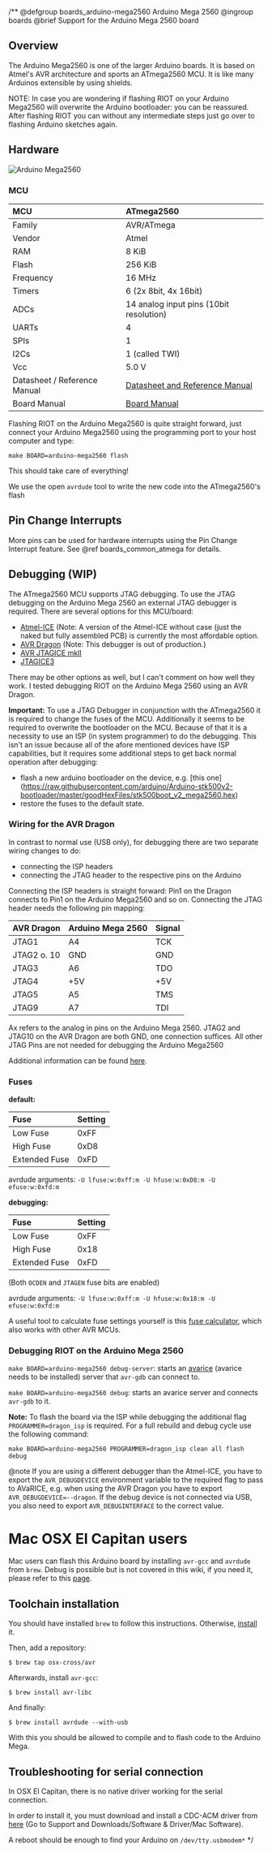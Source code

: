 /**
@defgroup    boards_arduino-mega2560 Arduino Mega 2560
@ingroup     boards
@brief       Support for the Arduino Mega 2560 board

## Overview

The Arduino Mega2560 is one of the larger Arduino boards. It is based on
Atmel's AVR architecture and sports an ATmega2560 MCU. It is like many Arduinos
extensible by using shields.

NOTE: In case you are wondering if flashing RIOT on your Arduino Mega2560
will overwrite the Arduino bootloader: you can be reassured. After flashing RIOT
you can without any intermediate steps just go over to flashing Arduino sketches
again.

## Hardware

![Arduino Mega2560](https://store-cdn.arduino.cc/uni/catalog/product/cache/1/image/500x375/f8876a31b63532bbba4e781c30024a0a/a/0/a000067_front_1_.jpg)

### MCU

| MCU                           | ATmega2560                                |
|:----------------------------- |:----------------------------------------- |
| Family                        | AVR/ATmega                                |
| Vendor                        | Atmel                                     |
| RAM                           | 8 KiB                                     |
| Flash                         | 256 KiB                                   |
| Frequency                     | 16 MHz                                    |
| Timers                        | 6 (2x 8bit, 4x 16bit)                     |
| ADCs                          | 14 analog input pins (10bit resolution)   |
| UARTs                         | 4                                         |
| SPIs                          | 1                                         |
| I2Cs                          | 1 (called TWI)                            |
| Vcc                           | 5.0 V                                     |
| Datasheet / Reference Manual  | [Datasheet and Reference Manual](http://www.atmel.com/images/atmel-2549-8-bit-avr-microcontroller-atmega640-1280-1281-2560-2561_datasheet.pdf) |
| Board Manual                  | [Board Manual](http://arduino.cc/en/Main/arduinoBoardMega2560) |

Flashing RIOT on the Arduino Mega2560 is quite straight forward, just connect
your Arduino Mega2560 using the programming port to your host computer and type:

`make BOARD=arduino-mega2560 flash`

This should take care of everything!

We use the open `avrdude` tool to write the new code into the ATmega2560's
flash

## Pin Change Interrupts

More pins can be used for hardware interrupts using the Pin Change
Interrupt feature. See @ref boards_common_atmega for details.

## Debugging (WIP)
The ATmega2560 MCU supports JTAG debugging. To use the JTAG debugging on the
Arduino Mega 2560 an external JTAG debugger is required. There are several
options for this MCU/board:
 * [Atmel-ICE](https://www.microchip.com/DevelopmentTools/ProductDetails/atatmel-ice)
   (Note: A version of the Atmel-ICE without case (just the naked but fully
   assembled PCB) is currently the most affordable option.
 * [AVR Dragon](http://www.atmel.com/tools/avrdragon.aspx)
   (Note: This debugger is out of production.)
 * [AVR JTAGICE mkII](http://www.atmel.com/tools/avrjtagicemkii.aspx)
 * [JTAGICE3](http://www.atmel.com/tools/jtagice3.aspx)

There may be other options as well, but I can't comment on how well they
work. I tested debugging RIOT on the Arduino Mega 2560 using an AVR Dragon.

**Important:** To use a JTAG Debugger in conjunction with the ATmega2560 it
is required to change the fuses of the MCU. Additionally it seems to be required
to overwrite the bootloader on the MCU. Because of that it is a necessity to use
an ISP (in system programmer) to do the debugging. This isn't an issue because
all of the afore mentioned devices have ISP capabilities, but it requires some
additional steps to get back normal operation after debugging:
 * flash a new arduino bootloader on the device, e.g. [this one]
(https://raw.githubusercontent.com/arduino/Arduino-stk500v2-bootloader/master/goodHexFiles/stk500boot_v2_mega2560.hex)
 * restore the fuses to the default state.



### Wiring for the AVR Dragon

In contrast to normal use (USB only), for debugging there are two separate
wiring changes to do:
* connecting the ISP headers
* connecting the JTAG header to the respective pins on the Arduino

Connecting the ISP headers is straight forward: Pin1 on the Dragon connects
to Pin1 on the Arduino Mega2560 and so on.
Connecting the JTAG header needs the following pin mapping:

|AVR Dragon | Arduino Mega 2560|Signal|
|:----------|:-----------------|:-----|
|JTAG1      |A4                |TCK   |
|JTAG2 o. 10|GND               |GND   |
|JTAG3      |A6                |TDO   |
|JTAG4      |+5V               |+5V   |
|JTAG5      |A5                |TMS   |
|JTAG9      |A7                |TDI   |

Ax refers to the analog in pins on the Arduino Mega 2560.
JTAG2 and JTAG10 on the AVR Dragon are both GND, one connection suffices.
All other JTAG Pins are not needed for debugging the Arduino Mega2560

Additional information can be found
[here](http://arduino.cc/en/Hacking/PinMapping2560).

### Fuses
**default:**

| Fuse          | Setting |
|:--------------|:--------|
| Low Fuse      |    0xFF |
| High Fuse     |    0xD8 |
| Extended Fuse |    0xFD |
avrdude arguments: `-U lfuse:w:0xff:m -U hfuse:w:0xD8:m -U efuse:w:0xfd:m`

**debugging:**

| Fuse          | Setting |
|:--------------|:--------|
| Low Fuse      |    0xFF |
| High Fuse     |    0x18 |
| Extended Fuse |    0xFD |

(Both `OCDEN` and `JTAGEN` fuse bits are enabled)

avrdude arguments: `-U lfuse:w:0xff:m -U hfuse:w:0x18:m -U efuse:w:0xfd:m`

A useful tool to calculate fuse settings yourself is this [fuse
calculator](http://www.engbedded.com/fusecalc/), which also works with other AVR
MCUs.

### Debugging RIOT on the Arduino Mega 2560

`make BOARD=arduino-mega2560 debug-server`: starts an
[avarice](http://avarice.sourceforge.net/) (avarice needs to be installed)
server that `avr-gdb` can connect to.

`make BOARD=arduino-mega2560 debug`: starts an avarice server and connects
`avr-gdb` to it.

**Note:** To flash the board via the ISP while debugging the additional flag
`PROGRAMMER=dragon_isp` is required.
For a full rebuild and debug cycle use the following command:

`make BOARD=arduino-mega2560 PROGRAMMER=dragon_isp clean all flash debug`

@note       If you are using a different debugger than the Atmel-ICE, you have
            to export the `AVR_DEBUGDEVICE` environment variable to the required
            flag to pass to AVaRICE, e.g. when using the AVR Dragon you have to
            export `AVR_DEBUGDEVICE=--dragon`. If the debug device is not
            connected via USB, you also need to export `AVR_DEBUGINTERFACE` to
            the correct value.

# Mac OSX El Capitan users
Mac users can flash this Arduino board by installing `avr-gcc` and `avrdude`
from `brew`.
Debug is possible but is not covered in this wiki, if you need it, please
refer to this [page](https://www.obdev.at/products/crosspack/index.html).

## Toolchain installation
You should have installed `brew` to follow this instructions. Otherwise,
[install](http://digitizor.com/install-homebrew-osx-el-capitan/) it.

Then, add a repository:

```
$ brew tap osx-cross/avr
```

Afterwards, install `avr-gcc`:

```
$ brew install avr-libc
```

And finally:

```
$ brew install avrdude --with-usb
```

With this you should be allowed to compile and to flash code to the Arduino
Mega.

## Troubleshooting for serial connection
In OSX El Capitan, there is no native driver working for the serial
connection.

In order to install it, you must download and install a CDC-ACM driver from
[here](https://www.aten.com/global/en/products/usb-&-thunderbolt/usb-converters/uc232a/)
(Go to Support and Downloads/Software & Driver/Mac Software).

A reboot should be enough to find your Arduino on `/dev/tty.usbmodem*`
 */
